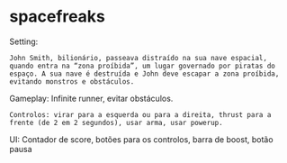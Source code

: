 # spacefreaks

Setting:
    
    John Smith, bilionário, passeava distraído na sua nave espacial, quando entra na “zona proíbida”, um lugar governado por piratas do espaço. A sua nave é destruída e John deve escapar a zona proíbida, evitando monstros e obstáculos.



Gameplay:
    Infinite runner, evitar obstáculos.

    Controlos: virar para a esquerda ou para a direita, thrust para a frente (de 2 em 2 segundos), usar arma, usar powerup.
    
   


UI:
    Contador de score, botões para os controlos, barra de boost, botão pausa

